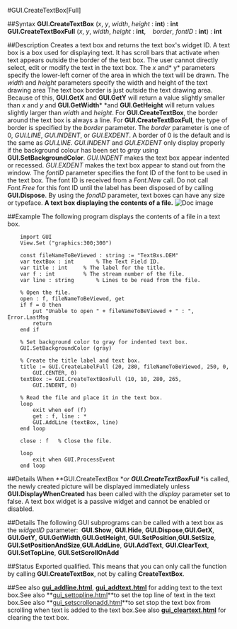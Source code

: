 
#GUI.CreateTextBox[Full]

##Syntax
**GUI.CreateTextBox** (*x*, *y*, *width*, *height* : **int**) : **int**
**GUI.CreateTextBoxFull** (*x*, *y*, *width*, *height* : **int**,    *border*, *fontID* : **int**) : **int**

##Description
Creates a text box and returns the text box's widget ID. 
A text box is a box used for displaying text. It has scroll bars that activate when text appears outside the border of the text box. The user cannot directly select, edit or modify the text in the text box.
The *x* and* y* parameters specify the lower-left corner of the area in which the text will be drawn. The *width* and *height* parameters specify the width and height of the text drawing area The text box border is just outside the text drawing area. Because of this, **GUI.GetX** and **GUI.GetY** will return a value slightly smaller than *x* and *y* and **GUI.GetWidth*** *and **GUI.GetHeight** will return values slightly larger than *width* and *height*.
For **GUI.CreateTextBox**, the border around the text box is always a line. For **GUI.CreateTextBoxFull**, the type of border is specified by the *border* parameter. The *border* parameter is one of 0, *GUI.LINE*, *GUI.INDENT*, or *GUI.EXDENT*. A border of 0 is the default and is the same as *GUI.LINE*. *GUI.INDENT* and *GUI.EXDENT* only display properly if the background colour has been set to *gray* using **GUI.SetBackgroundColor**. *GUI.INDENT* makes the text box appear indented or recessed. *GUI.EXDENT* makes the text box appear to stand out from the window. The *fontID* parameter specifies the font ID of the font to be used in the text box. The font ID is received from a *Font.New* call. Do not call *Font.Free* for this font ID until the label has been disposed of by calling **GUI.Dispose**.
By using the *fondID* parameter, text boxes can have any size or typeface.
**A text box displaying the contents of a file.**
![Doc image](gui_createtextbox_full01.gif)

##Example
The following program displays the contents of a file in a text box.

        import GUI 
        View.Set ("graphics:300;300") 
        
        const fileNameToBeViewed : string := "TextBxs.DEM"
        var textBox : int       % The Text Field ID.
        var title : int     % The label for the title.
        var f : int         % The stream number of the file.
        var line : string       % Lines to be read from the file.
        
        % Open the file.
        open : f, fileNameToBeViewed, get
        if f = 0 then
            put "Unable to open " + fileNameToBeViewed + " : ", Error.LastMsg
            return
        end if
        
        % Set background color to gray for indented text box.
        GUI.SetBackgroundColor (gray)
        
        % Create the title label and text box.
        title := GUI.CreateLabelFull (20, 280, fileNameToBeViewed, 250, 0, 
            GUI.CENTER, 0)
        textBox := GUI.CreateTextBoxFull (10, 10, 280, 265, 
            GUI.INDENT, 0)
        
        % Read the file and place it in the text box.
        loop
            exit when eof (f)
            get : f, line : *
            GUI.AddLine (textBox, line)
        end loop
        
        close : f   % Close the file.
        
        loop
            exit when GUI.ProcessEvent
        end loop
##Details
When **GUI.CreateTextBox **or **GUI.CreateTextBoxFull*** *is called, the newly created picture will be displayed immediately unless **GUI.DisplayWhenCreated** has been called with the *display* parameter set to false. 
A text box widget is a passive widget and cannot be enabled or disabled.

##Details
The following GUI subprograms can be called with a text box as the *widgetID* parameter:
 **GUI.Show**, **GUI.Hide**, **GUI.Dispose**,**GUI.GetX**, **GUI.GetY**, **GUI.GetWidth**,**GUI.GetHeight**, **GUI.SetPosition**,**GUI.SetSize**, **GUI.SetPositionAndSize**,**GUI.AddLine**, **GUI.AddText**, **GUI.ClearText**, **GUI.SetTopLine**, **GUI.SetScrollOnAdd** 

##Status
Exported qualified.
This means that you can only call the function by calling **GUI.CreateTextBox**, not by calling **CreateTextBox**.

##See also
**[gui_addline.html](GUI.AddLine)**, **[gui_addtext.html](GUI.AddText)** for adding text to the text box.See also **[gui_settopline.html](GUI.SetTopLine)**to set the top line of text in the text box.See also **[gui_setscrollonadd.html](GUI.SetScrollOnAdd)**to set stop the text box from scrolling when text is added to the text box.See also **[gui_cleartext.html](GUI.ClearText)** for clearing the text box.
